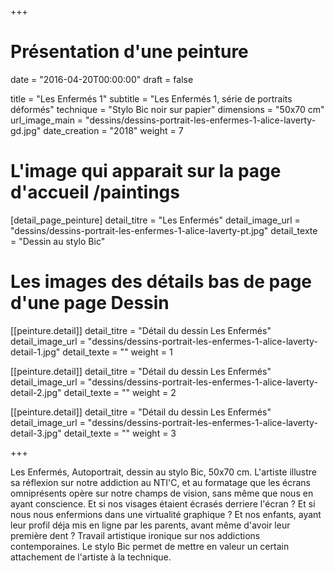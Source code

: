 +++
# Présentation d'une peinture
date = "2016-04-20T00:00:00"
draft = false

title = "Les Enfermés 1"
subtitle = "Les Enfermés 1, série de portraits déformés"
technique = "Stylo Bic noir sur papier"
dimensions = "50x70 cm"
url_image_main = "dessins/dessins-portrait-les-enfermes-1-alice-laverty-gd.jpg"
date_creation = "2018"
weight = 7


# L'image qui apparait sur la page d'accueil /paintings
[detail_page_peinture]
detail_titre = "Les Enfermés"
detail_image_url = "dessins/dessins-portrait-les-enfermes-1-alice-laverty-pt.jpg"
detail_texte = "Dessin au stylo Bic"

# Les images des détails bas de page d'une page Dessin
[[peinture.detail]]
detail_titre = "Détail du dessin Les Enfermés"
detail_image_url = "dessins/dessins-portrait-les-enfermes-1-alice-laverty-detail-1.jpg"
detail_texte = ""
weight = 1

[[peinture.detail]]
detail_titre = "Détail du dessin Les Enfermés"
detail_image_url = "dessins/dessins-portrait-les-enfermes-1-alice-laverty-detail-2.jpg"
detail_texte = ""
weight = 2

[[peinture.detail]]
detail_titre = "Détail du dessin Les Enfermés"
detail_image_url = "dessins/dessins-portrait-les-enfermes-1-alice-laverty-detail-3.jpg"
detail_texte = ""
weight = 3

+++

Les Enfermés, Autoportrait, dessin au stylo Bic, 50x70 cm.
L'artiste illustre sa réflexion sur notre addiction au NTI'C, et au formatage que les écrans omniprésents opère sur notre champs de vision, sans même que nous en ayant conscience. Et si nos visages étaient écrasés derriere l'écran ? Et si nous nous enfermions dans une virtualité graphique ? Et nos enfants, ayant leur profil déja mis en ligne par les parents, avant même d'avoir leur première dent ?
Travail artistique ironique sur nos addictions contemporaines.
Le stylo Bic permet de mettre en valeur un certain attachement de l'artiste à la technique.

